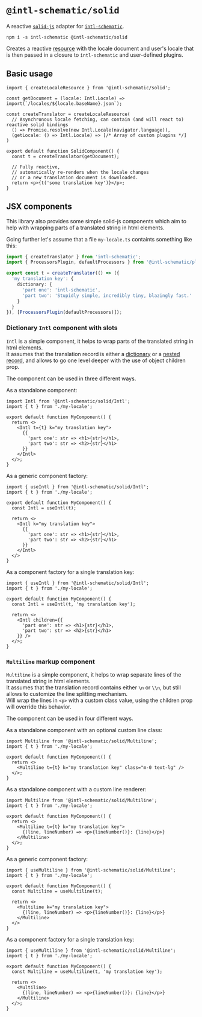 # `@intl-schematic/solid`

A reactive [`solid-js`](https://www.solidjs.com) adapter for [`intl-schematic`](/packages/core/).

`npm i -s intl-schematic @intl-schematic/solid`

Creates a reactive [resource](https://www.solidjs.com/docs/latest/api#createresource)
with the locale document and user's locale
that is then passed in a closure to `intl-schematic` and user-defined plugins.

## Basic usage

```tsx
import { createLocaleResource } from '@intl-schematic/solid';

const getDocument = (locale: Intl.Locale) => import(`/locales/${locale.baseName}.json`);

const createTranslator = createLocaleResource(
  // Asynchronous locale fetching, can contain (and will react to) reactive solid bindings
  () => Promise.resolve(new Intl.Locale(navigator.language)),
  (getLocale: () => Intl.Locale) => [/* Array of custom plugins */]
)

export default function SolidComponent() {
  const t = createTranslator(getDocument);

  // Fully reactive,
  // automatically re-renders when the locale changes
  // or a new translation document is downloaded.
  return <p>{t('some translation key')}</p>;
}
```

## JSX components

This library also provides some simple solid-js components which aim to help with wrapping parts of a translated string in html elements.

Going further let's assume that a file `my-locale.ts` containts something like this:
```ts
import { createTranslator } from 'intl-schematic';
import { ProcessorsPlugin, defaultProcessors } from '@intl-schematic/plugin-processors';

export const t = createTranslator(() => ({
  'my translation key': {
    dictionary: {
      'part one': 'intl-schematic',
      'part two': 'Stupidly simple, incredibly tiny, blazingly fast.'
    }
  }
}), [ProcessorsPlugin(defaultProcessors)]);
```


### Dictionary `Intl` component with slots

`Intl` is a simple component, it helps to wrap parts of the translated string in html elements.\
It assumes that the translation record is either a [dictionary](/packages/plugins/processors/README.md#processors) or a [nested record](/packages/plugins/nested/README.md), and allows to go one level deeper with the use of object children prop.

The component can be used in three different ways.

As a standalone component:

```tsx
import Intl from '@intl-schematic/solid/Intl';
import { t } from './my-locale';

export default function MyComponent() {
  return <>
    <Intl t={t} k="my translation key">
      {{
        'part one': str => <h1>{str}</h1>,
        'part two': str => <h2>{str}</h1>
      }}
    </Intl>
  </>;
}
```

As a generic component factory:
```tsx
import { useIntl } from '@intl-schematic/solid/Intl';
import { t } from './my-locale';

export default function MyComponent() {
  const Intl = useIntl(t);

  return <>
    <Intl k="my translation key">
      {{
        'part one': str => <h1>{str}</h1>,
        'part two': str => <h2>{str}</h1>
      }}
    </Intl>
  </>
}
```

As a component factory for a single translation key:

```tsx
import { useIntl } from '@intl-schematic/solid/Intl';
import { t } from './my-locale';

export default function MyComponent() {
  const Intl = useIntl(t, 'my translation key');

  return <>
    <Intl children={{
      'part one': str => <h1>{str}</h1>,
      'part two': str => <h2>{str}</h1>
    }} />
  </>;
}
```

### `Multiline` markup component

`Multiline` is a simple component, it helps to wrap separate lines of the translated string in html elements.\
It assumes that the translation record contains either `\n` or `\\n`, but still allows to customize the line splitting mechanism.\
Will wrap the lines in `<p>` with a custom class value, using the children prop will override this behavior.

The component can be used in four different ways.

As a standalone component with an optional custom line class:

```tsx
import Multiline from '@intl-schematic/solid/Multiline';
import { t } from './my-locale';

export default function MyComponent() {
  return <>
    <Multiline t={t} k="my translation key" class="m-0 text-lg" />
  </>;
}
```

As a standalone component with a custom line renderer:

```tsx
import Multiline from '@intl-schematic/solid/Multiline';
import { t } from './my-locale';

export default function MyComponent() {
  return <>
    <Multiline t={t} k="my translation key">
      {(line, lineNumber) => <p>{lineNumber()}: {line}</p>}
    </Multiline>
  </>;
}
```

As a generic component factory:
```tsx
import { useMultiline } from '@intl-schematic/solid/Multiline';
import { t } from './my-locale';

export default function MyComponent() {
  const Multiline = useMultiline(t);

  return <>
    <Multiline k="my translation key">
      {(line, lineNumber) => <p>{lineNumber()}: {line}</p>}
    </Multiline>
  </>
}
```

As a component factory for a single translation key:

```tsx
import { useMultiline } from '@intl-schematic/solid/Multiline';
import { t } from './my-locale';

export default function MyComponent() {
  const Multiline = useMultiline(t, 'my translation key');

  return <>
    <Multiline>
      {(line, lineNumber) => <p>{lineNumber()}: {line}</p>}
    </Multiline>
  </>;
}
```
